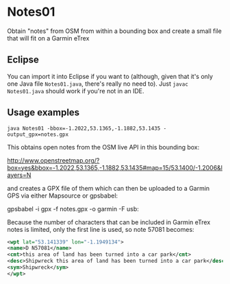 Notes01
=======

Obtain "notes" from OSM from within a bounding box and create a small file that will fit on a Garmin eTrex

Eclipse
-------
You can import it into Eclipse if you want to (although, given that it's only one Java file `Notes01.java`, there's really no need to).  Just `javac Notes01.java` should work if you're not in an IDE.


Usage examples
--------------
    java Notes01 -bbox=-1.2022,53.1365,-1.1882,53.1435 -output_gpx=notes.gpx

This obtains open notes from the OSM live API in this bounding box:

http://www.openstreetmap.org/?box=yes&bbox=-1.2022,53.1365,-1.1882,53.1435#map=15/53.1400/-1.2006&layers=N

and creates a GPX file of them which can then be uploaded to a Garmin GPS via either Mapsource or gpsbabel:

gpsbabel -i gpx -f notes.gpx -o garmin -F usb:

Because the number of characters that can be included in Garmin eTrex notes is limited, only the first line is used, so note 57081 becomes:

```xml
<wpt lat="53.141339" lon="-1.1949134">
<name>D N57081</name>
<cmt>this area of land has been turned into a car park</cmt>
<desc>Shipwreck this area of land has been turned into a car park</desc>
<sym>Shipwreck</sym>
</wpt>
```

